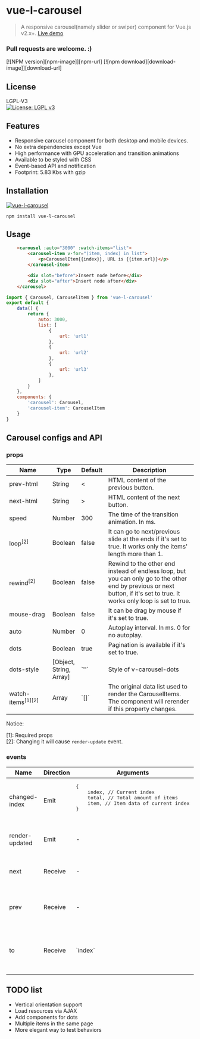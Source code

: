 # vue-l-carousel

> A responsive carousel(namely slider or swiper) component for Vue.js v2.x+. [Live demo](https://todo.html)

### Pull requests are welcome. :)

[![NPM version][npm-image]][npm-url]
[![npm download][download-image]][download-url]

## License
LGPL-V3  
[![License: LGPL v3](https://img.shields.io/badge/License-LGPL%20v3-blue.svg)](http://www.gnu.org/licenses/lgpl-3.0)

## Features

- Responsive carousel component for both desktop and mobile devices.
- No extra dependencies except Vue
- High performance with GPU acceleration and transition animations
- Available to be styled with CSS
- Event-based API and notification
- Footprint: 5.83 Kbs with gzip

## Installation

[![vue-l-carousel](https://nodei.co/npm/vue-l-carousel.png)](https://npmjs.org/package/vue-l-carousel)

`npm install vue-l-carousel`

## Usage
```html
    <carousel :auto="3000" :watch-items="list">
        <carousel-item v-for="(item, index) in list">
            <p>CarouselItem{{index}}, URL is {{item.url}}</p>
        </carousel-item>

        <div slot="before">Insert node before</div>
        <div slot="after">Insert node after</div>
    </carousel>
```
```javascript
import { Carousel, CarouselItem } from 'vue-l-carousel'
export default {
    data() {
        return {
            auto: 3000,
            list: [
                {
                    url: 'url1'
                },
                {
                    url: 'url2'
                },
                {
                    url: 'url3'
                },
            ]
        }
    },
    components: {
        'carousel': Carousel,
        'carousel-item': CarouselItem
    }
}
```
## Carousel configs and API
### props
<table  class="table table-bordered table-striped">
    <thead>
        <tr>
            <th style="width: 100px;">Name</th>
            <th style="width: 50px;">Type</th>
            <th style="width: 50px;">Default</th>
            <th>Description</th>
        </tr>
    </thead>
    <tbody>
        <tr>
            <td>prev-html</td>
            <td>String</td>
            <td>&lt;</td>
            <td>HTML content of the previous button.</td>
        </tr>
        <tr>
            <td>next-html</td>
            <td>String</td>
            <td>&gt;</td>
            <td>HTML content of the next button.</td>
        </tr>
        <tr>
            <td>speed</td>
            <td>Number</td>
            <td>300</td>
            <td>The time of the transition animation. In ms.</td>
        </tr>
        <tr>
            <td>loop<sup>[2]</sup></td>
            <td>Boolean</td>
            <td>false</td>
            <td>
                It can go to next/previous slide at the ends if it's set to true. It works only the items' length more than 1.
            </td>
        </tr>
        <tr>
            <td>rewind<sup>[2]</sup></td>
            <td>Boolean</td>
            <td>false</td>
            <td>Rewind to the other end instead of endless loop, but you can only go to the other end by previous or next button, if it's set to true. It works only loop is set to true.</td>
        </tr>
        <tr>
            <td>mouse-drag</td>
            <td>Boolean</td>
            <td>false</td>
            <td>It can be drag by mouse if it's set to true.</td>
        </tr>
        <tr>
            <td>auto</td>
            <td>Number</td>
            <td>0</td>
            <td>Autoplay interval. In ms. 0 for no autoplay.</td>
        </tr>
        <tr>
            <td>dots</td>
            <td>Boolean</td>
            <td>true</td>
            <td>Pagination is available if it's set to true.</td>
        </tr>
        <tr>
            <td>dots-style</td>
            <td>[Object, String, Array]</td>
            <td>`''`</td>
            <td>Style of v-carousel-dots</td>
        </tr>
        <tr>
            <td>watch-items<sup>[1][2]</sup></td>
            <td>Array</td>
            <td>`[]`</td>
            <td>The original data list used to render the CarouselItems. The component will rerender if this property changes.</td>
        </tr>
    </tbody>
</table>

Notice: 

[1]: Required props  
[2]: Changing it will cause `render-update` event.  

### events
<table  class="table table-bordered table-striped">
    <thead>
        <tr>
            <th style="width: 100px;">Name</th>
            <th style="width: 50px;">Direction</th>
            <th style="width: 50px;">Arguments</th>
            <th>Description</th>
        </tr>
    </thead>
    <tbody>
        <tr>
            <td>changed-index</td>
            <td>Emit</td>
            <td>
                <pre>
{  
    index, // Current index
    total, // Total amount of items
    item, // Item data of current index
}
                </pre>
            </td>
            <td>It emits when index changed.</td>
        </tr>
        <tr>
            <td>render-updated</td>
            <td>Emit</td>
            <td>-</td>
            <td>It emits when render updated.</td>
        </tr>
        <tr>
            <td>next</td>
            <td>Receive</td>
            <td>-</td>
            <td>Make carousel go to the next slide.</td>
        </tr>
        <tr>
            <td>prev</td>
            <td>Receive</td>
            <td>-</td>
            <td>Make carousel go to the previous slide.</td>
        </tr>
        <tr>
            <td>to</td>
            <td>Receive</td>
            <td>`index`</td>
            <td>Make carousel go to the specific index of slide.</td>
        </tr>
    </tbody>
</table>

## TODO list
- Vertical orientation support
- Load resources via AJAX
- Add components for dots
- Multiple items in the same page
- More elegant way to test behaviors


